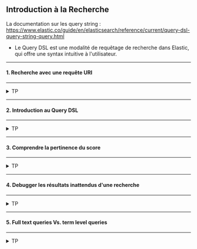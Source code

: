 ## Introduction à la Recherche

La documentation sur les query string :<br/>
https://www.elastic.co/guide/en/elasticsearch/reference/current/query-dsl-query-string-query.html

- Le Query DSL est une modalité de requêtage de recherche dans Elastic, qui offre une syntax intuitive à l'utilisateur.

---
#### 1. Recherche avec une requête URI
---
<details>
<summary>TP</summary>


##### :arrow_forward: Matcher tous les documents
Ecrire la requête URI pour récupérer tous les documents de l'index `product`.
```
A compléter...
```

Vérifier qu'il y a bien 1000 dans "hits -> total".

##### :arrow_forward: Matcher les documents contenant un term spécifique
Ecrire la requête URI pour récupérer les documents de l'index `product` dont le champ `name` contient `Lobster`
```
A compléter...
```

<img src="https://i.ibb.co/0Zcp4Bf/050-Screenshot-2021-03-17-Elastic-Kibana.png" width="80%">

Les documents sont triés par pertinence.

##### :arrow_forward: Matcher les documents contenant le tag `Meat`
```
A compléter...
```

<img src="https://i.ibb.co/xgYGdN0/051-Screenshot-2021-03-17-Elastic-Kibana.png" width="80%">

##### :arrow_forward: Matcher les documents contenant le tag `Meat` _et_ nom `Tuna`
```
A compléter...
```

<img src="https://i.ibb.co/6Bv8XPK/052-Screenshot-2021-03-17-Elastic-Kibana.png" width="80%">

</details>

---
#### 2. Introduction au Query DSL
---
<details>
<summary>TP</summary>


Il existe deux types de requêtes :
* La leaf query cherche une valeur donnée dans un champ particulier, comme les queries `match`, `term` ou `range`.
* La compound query se compose de plusieurs leaf ou compouned queries, comme `bool`.

<img src="https://i.ibb.co/z6zVCHD/01-Screenshot-2021-03-18-Elasticsearch-Answers-The-Complete-Guide-to-Elasticsearch.png" width="80%">

##### :arrow_forward: Matcher tous les documents de l'index `products`
```
A compléter...
```

</details>

---
#### 3. Comprendre la pertinence du score
---
<details>
<summary>TP</summary>


- Exécutez la requête suivante : 

```
GET /products/_search
{
  "query": {
    "term": {
      "name": "lobster"
    }
  }
}
```

- Relevez la valeur du champs "Max Score".
- Relevez le Nombre de Hits.
- Relevez le score de chaque Hit.
- Que constatez-vous ?

Explorons les détails du calcul du relevance score de plus près :

```
GET /products/_search
{
  "explain": true,
  "query": {
    "term": {
      "name": "lobster"
    }
  }
}
```

<img src="https://i.ibb.co/dBR1Lnx/053-Screenshot-2021-03-17-Elastic-Kibana.png" width="80%">

- Que constatez-vous ?
- Comment est fait ce calcul ?

<sup>Article très bien fait sur le fonctionnement du scoring dans Elasticsearch :</sup><br>
https://www.compose.com/articles/how-scoring-works-in-elasticsearch/


</details>

---
#### 4. Debugger les résultats inattendus d'une recherche
---
<details>
<summary>TP</summary>


_Déprécié dans la version 7_ <br>
<sub>(Le but était d'expliciter l'erreur renvoyée)</sub>

```
GET /products/_doc/19/_explain
{
  "query": {
    "term": {
      "name": "lobster"
    }
  }
}
```

<img src="https://i.ibb.co/sR7rNc2/054-Screenshot-2021-03-17-Elastic-Kibana.png" width="60%">

</details>


---
#### 5. Full text queries Vs. term level queries
---
<details>
<summary>TP</summary>


##### :arrow_forward: Term level queries ne sont pas analysées
Ecrire la requête `term` pour faire une recherche sur le champ `name` des documents de l'index `products` avec le mot clè `lobster`.
```
A compléter...
```

<img src="https://i.ibb.co/R2dNXLZ/055-Screenshot-2021-03-17-Elastic-Kibana.png" width="80%">

Ecrire la même requête avec le mot clé `Lobster`.
```
A compléter...
```

<img src="https://i.ibb.co/hXV4fM1/056-Screenshot-2021-03-17-Elastic-Kibana.png" width="30%">

##### :arrow_forward: Les Full-text queries sont analysées
Ecrire la requête `match` pour faire une recherche sur le mot clé `Lobster`.
```
A compléter...
```

<img src="https://i.ibb.co/RPpGh8M/057-Screenshot-2021-03-17-Elastic-Kibana.png" width="80%">

</details>

